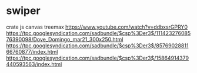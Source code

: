 # swiper 
crate js
canvas
treemax
https://www.youtube.com/watch?v=ddbxsrGPRY0
https://tpc.googlesyndication.com/sadbundle/$csp%3Der3$/11142327608576390098/Dove_Domingo_mar21_300x250.html
https://tpc.googlesyndication.com/sadbundle/$csp%3Der3$/8576902881166760877/index.html
https://tpc.googlesyndication.com/sadbundle/$csp%3Der3$/15864914379440593563/index.html
